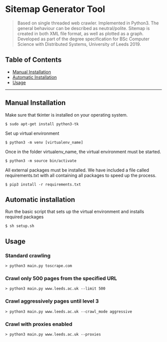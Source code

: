 # Sitemap Generator Tool

> Based on single threaded web crawler. Implemented in Python3.
The general behaviour can be described as neutral/polite. Sitemap is created in both XML file format, as well as plotted as a graph. Developed as part of the degree specification for BSc Computer Science with Distributed Systems, University of Leeds 2019.
## Table of Contents 

- [Manual Installation](#manual_installation)
- [Automatic Installation](#automatic_installation)
- [Usage](#usage)



---

## Manual Installation
Make sure that tkinter is installed on your operating system.

```shell
$ sudo apt-get install python3-tk
```

Set up virtual environment

```shell
$ python3 -m venv [virtualenv_name]
```
Once in the folder virtualenv_name, the virtual environment must be started.

```shell
$ python3 -m source bin/activate
```

All external packages must be installed. We have included a file called requirements.txt with
all containing all packages to speed up the process.

```shell
$ pip3 install -r requirements.txt
```

## Automatic installation

Run the basic script that sets up the virtual environment and installs required packages

```shell
$ sh setup.sh
```


## Usage 
### Standard crawling
```shell
> python3 main.py toscrape.com
```

### Crawl only 500 pages from the specified URL

```shell
> python3 main.py www.leeds.ac.uk --limit 500
```

### Crawl aggressively pages until level 3

```shell
> python3 main.py www.leeds.ac.uk --crawl_mode aggressive
```

### Crawl with proxies enabled

```shell
> python3 main.py www.leeds.ac.uk --proxies
```



